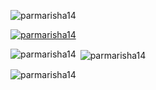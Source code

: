

<p align="left"> <img src="https://komarev.com/ghpvc/?username=parmarisha14&label=Profile%20views&color=0e75b6&style=flat" alt="parmarisha14" /> </p>

<p align="left"> <a href="https://github.com/ryo-ma/github-profile-trophy"><img src="https://github-profile-trophy.vercel.app/?username=parmarisha14" alt="parmarisha14" /></a> </p>

<p><img align="left" src="https://github-readme-stats.vercel.app/api/top-langs?username=parmarisha14&show_icons=true&locale=en&layout=compact" alt="parmarisha14" /></p>


<p>&nbsp;<img align="center" src="https://github-readme-stats.vercel.app/api?username=parmarisha14&show_icons=true&locale=en" alt="parmarisha14" /></p>


<p><img align="center" src="https://github-readme-streak-stats.herokuapp.com/?user=parmarisha14&" alt="parmarisha14" /></p>
